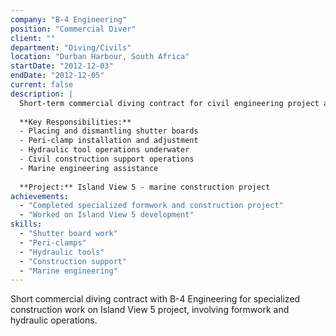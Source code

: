 ```yaml
---
company: "B-4 Engineering"
position: "Commercial Diver"
client: ""
department: "Diving/Civils"
location: "Durban Harbour, South Africa"
startDate: "2012-12-03"
endDate: "2012-12-05"
current: false
description: |
  Short-term commercial diving contract for civil engineering project at Island View 5.
  
  **Key Responsibilities:**
  - Placing and dismantling shutter boards
  - Peri-clamp installation and adjustment
  - Hydraulic tool operations underwater
  - Civil construction support operations
  - Marine engineering assistance
  
  **Project:** Island View 5 - marine construction project
achievements:
  - "Completed specialized formwork and construction project"
  - "Worked on Island View 5 development"
skills:
  - "Shutter board work"
  - "Peri-clamps"
  - "Hydraulic tools"
  - "Construction support"
  - "Marine engineering"
---
```


Short commercial diving contract with B-4 Engineering for specialized construction work on Island View 5 project, involving formwork and hydraulic operations. 